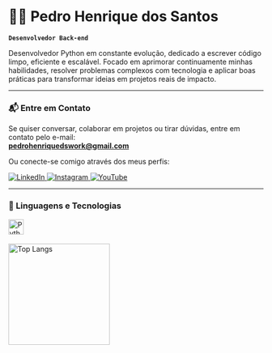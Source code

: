 # 🧑‍💻 Pedro Henrique dos Santos

**`Desenvolvedor Back-end`**

Desenvolvedor Python em constante evolução, dedicado a escrever código limpo, eficiente e escalável. Focado em aprimorar continuamente minhas habilidades, resolver problemas complexos com tecnologia e aplicar boas práticas para transformar ideias em projetos reais de impacto.

---

### 📬 Entre em Contato

Se quiser conversar, colaborar em projetos ou tirar dúvidas, entre em contato pelo e-mail:  
**pedrohenriquedswork@gmail.com**  

Ou conecte-se comigo através dos meus perfis:  

<p align="left">
    <a href="https://www.linkedin.com/in/pedro-henrique-dos-santos-419078375/" target="_blank">
        <img 
            alt="LinkedIn" 
            title="Conecte-se comigo no LinkedIn" 
            src="https://img.shields.io/badge/LinkedIn-0077B5?style=for-the-badge&logo=linkedin&logoColor=white"
        />
    </a>
    <a href="https://www.instagram.com/pedrinh0u_?igsh=bTVtaWtkZm10N2wx&utm_source=qr" target="_blank">
        <img 
            alt="Instagram" 
            title="Me siga no Instagram" 
            src="https://img.shields.io/badge/Instagram-E4405F?style=for-the-badge&logo=instagram&logoColor=white"
        />
    </a>
    <a href="https://www.youtube.com/@seu-usuario" target="_blank">
        <img 
            alt="YouTube" 
            title="Inscreva-se no meu canal" 
            src="https://img.shields.io/badge/YouTube-FF0000?style=for-the-badge&logo=youtube&logoColor=white"
        />
    </a>
</p>

---

### 🤖 Linguagens e Tecnologias

<img 
    align="left" 
    alt="Python" 
    title="Python"
    width="30px" 
    style="padding-right: 10px;" 
    src="https://cdn.jsdelivr.net/gh/devicons/devicon@latest/icons/python/python-original.svg" 
/>

<br/>
<br/>


  <img 
      align="left" 
      alt="Top Langs" 
      height="200" 
      src="https://github-readme-stats.vercel.app/api/top-langs/?username=pedrohenriquedsdev&theme=tokyonight&layout=compact&custom_title=Tecnologias&langs_count=9" 
  />
</p>
